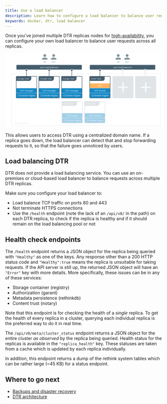 ```yaml
---
title: Use a load balancer
description: Learn how to configure a load balancer to balance user requests across multiple Docker Trusted Registry replicas.
keywords: docker, dtr, load balancer
---
```


Once you’ve joined multiple DTR replicas nodes for
[high-availability](set-up-high-availability.md), you can configure your own
load balancer to balance user requests across all replicas.

![](../../images/use-a-load-balancer-1.svg)


This allows users to access DTR using a centralized domain name. If a replica
goes down, the load balancer can detect that and stop forwarding requests to
it, so that the failure goes unnoticed by users.

## Load balancing DTR

DTR does not provide a load balancing service. You can use an on-premises
or cloud-based load balancer to balance requests across multiple DTR replicas.

Make sure you configure your load balancer to:

* Load balance TCP traffic on ports 80 and 443
* Not terminate HTTPS connections
* Use the `/health` endpoint (note the lack of an `/api/v0/` in the path) on each
DTR replica, to check if the replica is healthy and if it should remain on the
load balancing pool or not

## Health check endpoints

The `/health` endpoint returns a JSON object for the replica being queried with
`"Healthy"` as one of the keys. Any response other than a 200 HTTP status code
and `"Healthy":true` means the replica is unsuitable for taking requests. If
the API server is still up, the returned JSON object will have an `"Error"` key
with more details. More specifically, these issues can be in any of these
services:

* Storage container (registry)
* Authorization (garant)
* Metadata persistence (rethinkdb)
* Content trust (notary)

Note that this endpoint is for checking the health of a *single* replica. To get
the health of every replica in a cluster, querying each individual replica is
the preferred way to do it in real time.

The `/api/v0/meta/cluster_status` endpoint returns a JSON object for the entire
cluster *as observed* by the replica being queried. Health status for the
replicas is available in the `"replica_health"` key. These statuses are taken
from a cache which is updated by each replica individually.

In addition, this endpoint returns a dump of the rethink system tables
which can be rather large (~45 KB) for a status endpoint.


## Where to go next

* [Backups and disaster recovery](../backups-and-disaster-recovery.md)
* [DTR architecture](../../architecture.md)
